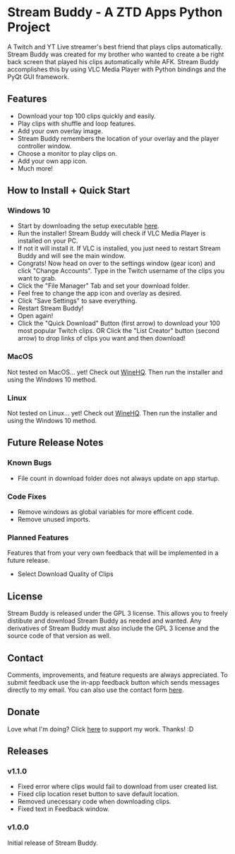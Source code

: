 # Stream Buddy - A ZTD Apps Python Project
A Twitch and YT Live streamer's best friend that plays clips automatically. Stream Buddy was created for my brother who wanted to create a be right back screen that played his clips automatically while AFK. Stream Buddy accomplishes this by using VLC Media Player with Python bindings and the PyQt GUI framework.

## Features
- Download your top 100 clips quickly and easily.
- Play clips with shuffle and loop features.
- Add your own overlay image.
- Stream Buddy remembers the location of your overlay and the player controller window.
- Choose a monitor to play clips on.
- Add your own app icon.
- Much more!

## How to Install + Quick Start
### Windows 10
- Start by downloading the setup executable [here](https://bit.ly/3nQ9KP1).
- Run the installer! Stream Buddy will check if VLC Media Player is installed on your PC.
- If not it will install it. If VLC is installed, you just need to restart Stream Buddy and will see the main window.
- Congrats! Now head on over to the settings window (gear icon) and click "Change Accounts". Type in the Twitch username of the clips you want to grab.
- Click the "File Manager" Tab and set your download folder.
- Feel free to change the app icon and overlay as desired.
- Click "Save Settings" to save everything.
- Restart Stream Buddy!
- Open again!
- Click the "Quick Download" Button (first arrow) to download your 100 most popular Twitch clips. OR Click the "List Creator" button (second arrow) to drop links of clips you want and then download!

### MacOS
Not tested on MacOS... yet! Check out [WineHQ](https://www.winehq.org/). Then run the installer and using the Windows 10 method.

### Linux
Not tested on Linux... yet! Check out [WineHQ](https://www.winehq.org/). Then run the installer and using the Windows 10 method.

## Future Release Notes

### Known Bugs
- File count in download folder does not always update on app startup.

### Code Fixes
- Remove windows as global variables for more efficent code.
- Remove unused imports.

### Planned Features
Features that from your very own feedback that will be implemented in a future release.
- Select Download Quality of Clips

## License
Stream Buddy is released under the GPL 3 license. This allows you to freely distibute and download Stream Buddy as needed and wanted. Any derivatives of Stream Buddy must also include the GPL 3 license and the source code of that version as well.

## Contact
Comments, improvements, and feature requests are always appreciated. To submit feedback use the in-app feedback button which sends messages directly to my email. You can also use the contact form [here](https://www.ztdapps.com/?page_id=17).

## Donate
Love what I'm doing? Click [here](https://www.paypal.com/donate/?hosted_button_id=272K99TCEWJCJ) to support my work. Thanks! :D

## Releases

### v1.1.0
- Fixed error where clips would fail to download from user created list.
- Fixed clip location reset button to save default location.
- Removed unecessary code when downloading clips.
- Fixed text in Feedback window.

### v1.0.0
Initial release of Stream Buddy.
